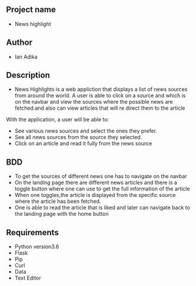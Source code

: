 ## Project name
- News highlight

## Author
- Ian Adika

## Description
- News Highlights is a web appliction that displays a list of news sources     from around the world. A user is able to click on a source and which is on   the navbar and view the sources where the possible news are fetched.and      also can view articles that will re direct them to the article
 
 With the application, a user will be able to:
 
- See various news sources and select the ones they prefer.
- See all news sources from the source they selected.
- Click on an article and read it fully from the news source

## BDD
- To get the sources of different news one has to navigate on the navbar
- On the landing page there are different news articles and there is a toggle button where one can use to get the full information of the article
- When one toggles,the article is displayed from the specific source where the article has been fetched.
- One is able to read the article that is liked and later can navigate back to the landing page with the home button

## Requirements
- Python version3.6
- Flask
- Pip
- Curl
- Data 
- Text Editor